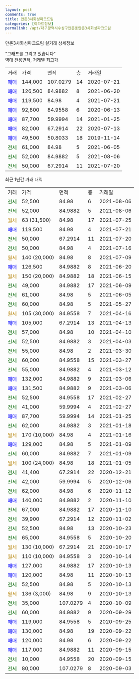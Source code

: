 ```yaml
---
layout: post
comments: true
title: 만촌3차화성파크드림
categories: [아파트정보]
permalink: /apt/대구광역시수성구만촌동만촌3차화성파크드림
---
```


만촌3차화성파크드림 실거래 상세정보

<script type="text/javascript">
  google.charts.load('current', {'packages':['line', 'corechart']});
  google.charts.setOnLoadCallback(drawChart);

  function drawChart() {
    var data = new google.visualization.DataTable();
    data.addColumn('date', '거래일');
    data.addColumn('number', "매매");
    data.addColumn('number', "전세");
    data.addColumn('number', "전매");

    data.addRows([[new Date(Date.parse("2021-08-06")), null, 52500, null], [new Date(Date.parse("2021-08-06")), null, 52000, null], [new Date(Date.parse("2021-07-25")), null, null, null], [new Date(Date.parse("2021-07-21")), 119500, null, null], [new Date(Date.parse("2021-07-20")), null, 50000, null], [new Date(Date.parse("2021-07-16")), null, 50000, null], [new Date(Date.parse("2021-07-09")), null, null, null], [new Date(Date.parse("2021-06-20")), 126500, null, null], [new Date(Date.parse("2021-06-15")), null, null, null], [new Date(Date.parse("2021-06-09")), null, 49000, null], [new Date(Date.parse("2021-06-05")), null, 61000, null], [new Date(Date.parse("2021-05-27")), null, 60000, null], [new Date(Date.parse("2021-04-16")), null, null, null], [new Date(Date.parse("2021-04-13")), 105000, null, null], [new Date(Date.parse("2021-04-10")), null, 57000, null], [new Date(Date.parse("2021-04-03")), null, 52500, null], [new Date(Date.parse("2021-03-30")), null, 55000, null], [new Date(Date.parse("2021-03-27")), null, 60000, null], [new Date(Date.parse("2021-03-12")), null, 55000, null], [new Date(Date.parse("2021-03-06")), 132000, null, null], [new Date(Date.parse("2021-03-06")), 131500, null, null], [new Date(Date.parse("2021-02-27")), null, 52500, null], [new Date(Date.parse("2021-02-27")), null, 41000, null], [new Date(Date.parse("2021-01-25")), 87700, null, null], [new Date(Date.parse("2021-01-18")), null, 62000, null], [new Date(Date.parse("2021-01-16")), null, null, null], [new Date(Date.parse("2021-01-09")), 129000, null, null], [new Date(Date.parse("2021-01-09")), null, 60000, null], [new Date(Date.parse("2021-01-05")), null, null, null], [new Date(Date.parse("2020-12-21")), null, 41400, null], [new Date(Date.parse("2020-12-06")), null, 42000, null], [new Date(Date.parse("2020-11-12")), null, 62000, null], [new Date(Date.parse("2020-11-10")), 140000, null, null], [new Date(Date.parse("2020-11-10")), null, 67000, null], [new Date(Date.parse("2020-11-02")), null, 39900, null], [new Date(Date.parse("2020-10-23")), null, 52500, null], [new Date(Date.parse("2020-10-20")), null, 65000, null], [new Date(Date.parse("2020-10-17")), null, null, null], [new Date(Date.parse("2020-10-14")), null, null, null], [new Date(Date.parse("2020-10-13")), 127000, null, null], [new Date(Date.parse("2020-10-13")), 120000, null, null], [new Date(Date.parse("2020-10-13")), null, 52500, null], [new Date(Date.parse("2020-10-13")), null, null, null], [new Date(Date.parse("2020-10-09")), null, 35000, null], [new Date(Date.parse("2020-09-29")), null, 60000, null], [new Date(Date.parse("2020-09-25")), 119000, null, null], [new Date(Date.parse("2020-09-22")), 130000, null, null], [new Date(Date.parse("2020-09-22")), 120000, null, null], [new Date(Date.parse("2020-09-15")), 117000, null, null], [new Date(Date.parse("2020-09-15")), null, 10000, null], [new Date(Date.parse("2020-09-03")), null, 80000, null]]);

    var options = {
      hAxis: {
        format: 'yyyy/MM/dd'
      },    
      lineWidth: 0,
      pointsVisible: true,    
      title: '최근 1년간 유형별 실거래가 분포',
      legend: { position: 'bottom' }
    };

    var formatter = new google.visualization.NumberFormat({pattern:'###,###'} );
    formatter.format(data, 1);
    formatter.format(data, 2);
    
    setTimeout(function() {
        var chart = new google.visualization.LineChart(document.getElementById('columnchart_material'));
        chart.draw(data, (options));
        document.getElementById('loading').style.display = 'none';
    }, 1000);
  }
</script>


<div id="loading" style="z-index:20; display: block; margin-left: 0px">"그래프를 그리고 있습니다"</div>
<div id="columnchart_material" style="width: 95%; margin-left: 0px; display: block"></div>
<!-- contents start -->
역대 전용면적, 거래별 최고가
<table class="sortable">
    <tr>
      <td>거래</td>
      <td>가격</td>
      <td>면적</td>
      <td>층</td>
      <td>거래일</td>
    </tr>
        <tr>
          <td><a style="color: blue">매매</a></td>
          <td>144,000</td>
          <td>107.0279</td>
          <td>14</td>
          <td>2020-07-21</td>
        </tr>            <tr>
          <td><a style="color: blue">매매</a></td>
          <td>126,500</td>
          <td>84.9882</td>
          <td>8</td>
          <td>2021-06-20</td>
        </tr>            <tr>
          <td><a style="color: blue">매매</a></td>
          <td>119,500</td>
          <td>84.98</td>
          <td>4</td>
          <td>2021-07-21</td>
        </tr>            <tr>
          <td><a style="color: blue">매매</a></td>
          <td>92,800</td>
          <td>84.9558</td>
          <td>6</td>
          <td>2020-06-13</td>
        </tr>            <tr>
          <td><a style="color: blue">매매</a></td>
          <td>87,700</td>
          <td>59.9994</td>
          <td>14</td>
          <td>2021-01-25</td>
        </tr>            <tr>
          <td><a style="color: blue">매매</a></td>
          <td>82,000</td>
          <td>67.2914</td>
          <td>22</td>
          <td>2020-07-13</td>
        </tr>            <tr>
          <td><a style="color: blue">매매</a></td>
          <td>49,500</td>
          <td>50.8033</td>
          <td>18</td>
          <td>2019-11-14</td>
        </tr>        
        <tr>
              <td><a style="color: darkgreen">전세</a></td>
              <td>61,000</td>
              <td>84.98</td>
              <td>5</td>
              <td>2021-06-05</td>
            </tr>            <tr>
              <td><a style="color: darkgreen">전세</a></td>
              <td>52,000</td>
              <td>84.9882</td>
              <td>5</td>
              <td>2021-08-06</td>
            </tr>            <tr>
              <td><a style="color: darkgreen">전세</a></td>
              <td>50,000</td>
              <td>67.2914</td>
              <td>11</td>
              <td>2021-07-20</td>
            </tr>        
    
</table>

최근 1년간 거래 내역

<table class="sortable">
    <tr>
      <td>거래</td>
      <td>가격</td>
      <td>면적</td>
      <td>층</td>
      <td>거래일</td>
    </tr>
    <tr>
      <td><a style="color: darkgreen">전세</a></td>
      <td>52,500</td>
      <td>84.98</td>
      <td>6</td>
      <td>2021-08-06</td>
    </tr>          <tr>
      <td><a style="color: darkgreen">전세</a></td>
      <td>52,000</td>
      <td>84.9882</td>
      <td>5</td>
      <td>2021-08-06</td>
    </tr>          <tr>
      <td><a style="color: darkgoldenrod">월세</a></td>
      <td>63 (31,500)</td>
      <td>84.98</td>
      <td>17</td>
      <td>2021-07-25</td>
    </tr>          <tr>
      <td><a style="color: blue">매매</a></td>
      <td>119,500</td>
      <td>84.98</td>
      <td>4</td>
      <td>2021-07-21</td>
    </tr>          <tr>
      <td><a style="color: darkgreen">전세</a></td>
      <td>50,000</td>
      <td>67.2914</td>
      <td>11</td>
      <td>2021-07-20</td>
    </tr>          <tr>
      <td><a style="color: darkgreen">전세</a></td>
      <td>50,000</td>
      <td>84.98</td>
      <td>4</td>
      <td>2021-07-16</td>
    </tr>          <tr>
      <td><a style="color: darkgoldenrod">월세</a></td>
      <td>140 (20,000)</td>
      <td>84.98</td>
      <td>8</td>
      <td>2021-07-09</td>
    </tr>          <tr>
      <td><a style="color: blue">매매</a></td>
      <td>126,500</td>
      <td>84.9882</td>
      <td>8</td>
      <td>2021-06-20</td>
    </tr>          <tr>
      <td><a style="color: darkgoldenrod">월세</a></td>
      <td>150 (20,000)</td>
      <td>84.9882</td>
      <td>18</td>
      <td>2021-06-15</td>
    </tr>          <tr>
      <td><a style="color: darkgreen">전세</a></td>
      <td>49,000</td>
      <td>84.9882</td>
      <td>17</td>
      <td>2021-06-09</td>
    </tr>          <tr>
      <td><a style="color: darkgreen">전세</a></td>
      <td>61,000</td>
      <td>84.98</td>
      <td>5</td>
      <td>2021-06-05</td>
    </tr>          <tr>
      <td><a style="color: darkgreen">전세</a></td>
      <td>60,000</td>
      <td>84.98</td>
      <td>5</td>
      <td>2021-05-27</td>
    </tr>          <tr>
      <td><a style="color: darkgoldenrod">월세</a></td>
      <td>105 (30,000)</td>
      <td>84.9558</td>
      <td>7</td>
      <td>2021-04-16</td>
    </tr>          <tr>
      <td><a style="color: blue">매매</a></td>
      <td>105,000</td>
      <td>67.2914</td>
      <td>13</td>
      <td>2021-04-13</td>
    </tr>          <tr>
      <td><a style="color: darkgreen">전세</a></td>
      <td>57,000</td>
      <td>84.98</td>
      <td>10</td>
      <td>2021-04-10</td>
    </tr>          <tr>
      <td><a style="color: darkgreen">전세</a></td>
      <td>52,500</td>
      <td>84.9882</td>
      <td>3</td>
      <td>2021-04-03</td>
    </tr>          <tr>
      <td><a style="color: darkgreen">전세</a></td>
      <td>55,000</td>
      <td>84.98</td>
      <td>2</td>
      <td>2021-03-30</td>
    </tr>          <tr>
      <td><a style="color: darkgreen">전세</a></td>
      <td>60,000</td>
      <td>84.9558</td>
      <td>15</td>
      <td>2021-03-27</td>
    </tr>          <tr>
      <td><a style="color: darkgreen">전세</a></td>
      <td>55,000</td>
      <td>84.9882</td>
      <td>4</td>
      <td>2021-03-12</td>
    </tr>          <tr>
      <td><a style="color: blue">매매</a></td>
      <td>132,000</td>
      <td>84.9882</td>
      <td>9</td>
      <td>2021-03-06</td>
    </tr>          <tr>
      <td><a style="color: blue">매매</a></td>
      <td>131,500</td>
      <td>84.9882</td>
      <td>9</td>
      <td>2021-03-06</td>
    </tr>          <tr>
      <td><a style="color: darkgreen">전세</a></td>
      <td>52,500</td>
      <td>84.9558</td>
      <td>17</td>
      <td>2021-02-27</td>
    </tr>          <tr>
      <td><a style="color: darkgreen">전세</a></td>
      <td>41,000</td>
      <td>59.9994</td>
      <td>4</td>
      <td>2021-02-27</td>
    </tr>          <tr>
      <td><a style="color: blue">매매</a></td>
      <td>87,700</td>
      <td>59.9994</td>
      <td>14</td>
      <td>2021-01-25</td>
    </tr>          <tr>
      <td><a style="color: darkgreen">전세</a></td>
      <td>62,000</td>
      <td>84.9882</td>
      <td>3</td>
      <td>2021-01-18</td>
    </tr>          <tr>
      <td><a style="color: darkgoldenrod">월세</a></td>
      <td>170 (10,000)</td>
      <td>84.98</td>
      <td>4</td>
      <td>2021-01-16</td>
    </tr>          <tr>
      <td><a style="color: blue">매매</a></td>
      <td>129,000</td>
      <td>84.98</td>
      <td>5</td>
      <td>2021-01-09</td>
    </tr>          <tr>
      <td><a style="color: darkgreen">전세</a></td>
      <td>60,000</td>
      <td>84.9882</td>
      <td>7</td>
      <td>2021-01-09</td>
    </tr>          <tr>
      <td><a style="color: darkgoldenrod">월세</a></td>
      <td>100 (24,000)</td>
      <td>84.98</td>
      <td>18</td>
      <td>2021-01-05</td>
    </tr>          <tr>
      <td><a style="color: darkgreen">전세</a></td>
      <td>41,400</td>
      <td>67.2914</td>
      <td>22</td>
      <td>2020-12-21</td>
    </tr>          <tr>
      <td><a style="color: darkgreen">전세</a></td>
      <td>42,000</td>
      <td>59.9994</td>
      <td>5</td>
      <td>2020-12-06</td>
    </tr>          <tr>
      <td><a style="color: darkgreen">전세</a></td>
      <td>62,000</td>
      <td>84.98</td>
      <td>6</td>
      <td>2020-11-12</td>
    </tr>          <tr>
      <td><a style="color: blue">매매</a></td>
      <td>140,000</td>
      <td>84.9882</td>
      <td>2</td>
      <td>2020-11-10</td>
    </tr>          <tr>
      <td><a style="color: darkgreen">전세</a></td>
      <td>67,000</td>
      <td>84.9882</td>
      <td>17</td>
      <td>2020-11-10</td>
    </tr>          <tr>
      <td><a style="color: darkgreen">전세</a></td>
      <td>39,900</td>
      <td>67.2914</td>
      <td>12</td>
      <td>2020-11-02</td>
    </tr>          <tr>
      <td><a style="color: darkgreen">전세</a></td>
      <td>52,500</td>
      <td>84.98</td>
      <td>13</td>
      <td>2020-10-23</td>
    </tr>          <tr>
      <td><a style="color: darkgreen">전세</a></td>
      <td>65,000</td>
      <td>84.9558</td>
      <td>5</td>
      <td>2020-10-20</td>
    </tr>          <tr>
      <td><a style="color: darkgoldenrod">월세</a></td>
      <td>130 (10,000)</td>
      <td>67.2914</td>
      <td>21</td>
      <td>2020-10-17</td>
    </tr>          <tr>
      <td><a style="color: darkgoldenrod">월세</a></td>
      <td>110 (10,000)</td>
      <td>84.9558</td>
      <td>3</td>
      <td>2020-10-14</td>
    </tr>          <tr>
      <td><a style="color: blue">매매</a></td>
      <td>127,000</td>
      <td>84.9882</td>
      <td>17</td>
      <td>2020-10-13</td>
    </tr>          <tr>
      <td><a style="color: blue">매매</a></td>
      <td>120,000</td>
      <td>84.98</td>
      <td>11</td>
      <td>2020-10-13</td>
    </tr>          <tr>
      <td><a style="color: darkgreen">전세</a></td>
      <td>52,500</td>
      <td>84.98</td>
      <td>5</td>
      <td>2020-10-13</td>
    </tr>          <tr>
      <td><a style="color: darkgoldenrod">월세</a></td>
      <td>136 (3,000)</td>
      <td>84.98</td>
      <td>9</td>
      <td>2020-10-13</td>
    </tr>          <tr>
      <td><a style="color: darkgreen">전세</a></td>
      <td>35,000</td>
      <td>107.0279</td>
      <td>4</td>
      <td>2020-10-09</td>
    </tr>          <tr>
      <td><a style="color: darkgreen">전세</a></td>
      <td>60,000</td>
      <td>84.9882</td>
      <td>9</td>
      <td>2020-09-29</td>
    </tr>          <tr>
      <td><a style="color: blue">매매</a></td>
      <td>119,000</td>
      <td>84.9558</td>
      <td>5</td>
      <td>2020-09-25</td>
    </tr>          <tr>
      <td><a style="color: blue">매매</a></td>
      <td>130,000</td>
      <td>84.98</td>
      <td>19</td>
      <td>2020-09-22</td>
    </tr>          <tr>
      <td><a style="color: blue">매매</a></td>
      <td>120,000</td>
      <td>84.98</td>
      <td>6</td>
      <td>2020-09-22</td>
    </tr>          <tr>
      <td><a style="color: blue">매매</a></td>
      <td>117,000</td>
      <td>84.9882</td>
      <td>11</td>
      <td>2020-09-15</td>
    </tr>          <tr>
      <td><a style="color: darkgreen">전세</a></td>
      <td>10,000</td>
      <td>84.9558</td>
      <td>20</td>
      <td>2020-09-15</td>
    </tr>          <tr>
      <td><a style="color: darkgreen">전세</a></td>
      <td>80,000</td>
      <td>107.0279</td>
      <td>8</td>
      <td>2020-09-03</td>
    </tr>      </table>
<!-- contents end -->    

